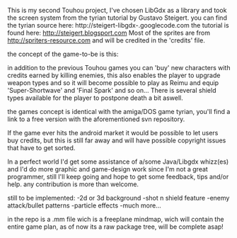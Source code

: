 This is my second Touhou project, I've chosen LibGdx as a  library and took the screen system from the tyrian tutorial by Gustavo Steigert.
you can find the tyrian source here: http://steigert-libgdx-.googlecode.com
the tutorial is found here: http://steigert.blogsport.com
Most of the sprites are from http://spriters-resource.com and will be credited in the 'credits' file.

the concept of the game-to-be is this:

in addition to the previous Touhou games you can 'buy' new characters with credits earned by killing enemies,
this also enables the player to upgrade weapon types and so it will become possible to play as Reimu and
equip 'Super-Shortwave' and 'Final Spark' and so on...
There is several shield types available for the player to postpone death a bit aswell.

the games concept is identical with the amiga/DOS game tyrian, you'll find a link to a free version with the aforementioned
svn repository.

If the game ever hits the android market it would be possible to let users buy credits, but this is still far away
and will have possible copyright issues that have to get sorted.

In a perfect world I'd get some assistance of a/some Java/Libgdx whizz(es) and I'd do more graphic and game-design work
since I'm not a great programmer, still I'll keep going and hope to get some feedback, tips and/or help.
any contribution is more than welcome.

still to be implemented:
-2d or 3d background
-shot n shield feature
-enemy attack/bullet patterns
-particle effects
-much more...

in the repo is a .mm file wich is a freeplane mindmap, wich will contain the entire game plan, as of now its a raw
package tree, will be complete asap!
